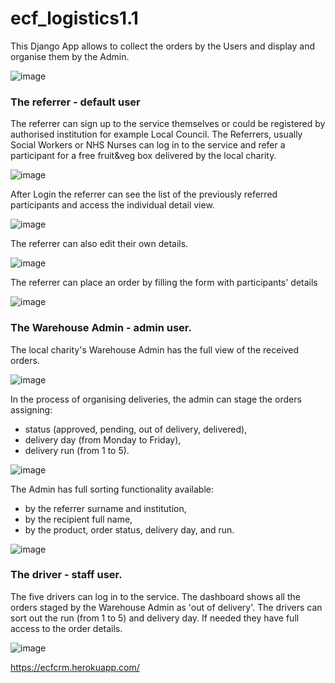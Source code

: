 # ecf_logistics1.1

This Django App allows to collect the orders by the Users and display and organise them by the Admin.

![image](https://drive.google.com/uc?export=view&id=1fyMXyetPqv-ume2-R9H_Z5NpjQM5mtxY)

### The referrer - default user
The referrer can sign up to the service themselves or could be registered by authorised institution for example Local Council. 
The Referrers, usually Social Workers or NHS Nurses can log in to the service and refer a participant for a free fruit&veg box delivered by the local charity. 

![image](https://drive.google.com/uc?export=view&id=1AOGrjwXn6X88DcEWi1u0kYmRo0wEEDNa)

After Login the referrer can see the list of the previously referred participants and access the individual detail view. 

![image](https://drive.google.com/uc?export=view&id=1SGEWCSW2JrNsn0FZSzi5-UCf5_zAyO8L)

The referrer can also edit their own details. 

![image](https://drive.google.com/uc?export=view&id=1exMVCAJUbrgm3pkT6BwAac2kwFkCRnpV)

The referrer can place an order by filling the form with participants' details 

![image](https://drive.google.com/uc?export=view&id=19yV7gxb-mkGLVQ6bCVINaCBpxsfj1l9u)


### The Warehouse Admin - admin user.
The local charity's Warehouse Admin has the full view of the received orders.  

![image](https://drive.google.com/uc?export=view&id=19NKeWV6QfMZYZyY_BphR3hd9MnuZYi_E)

In the process of organising deliveries, the admin can stage the orders assigning: 
* status (approved, pending, out of delivery, delivered),
* delivery day (from Monday to Friday),
* delivery run (from 1 to 5).

![image](https://drive.google.com/uc?export=view&id=1tHvM8reN9SZVT9Bh9mDinr5BAYioGDYe)
	
The Admin has full sorting functionality available:
* by the referrer surname and institution,
* by the recipient full name,
* by the product, order status, delivery day, and run. 

![image](https://drive.google.com/uc?export=view&id=1IJSsMD2wzHgJlB1_nkYyuP8Ct4vbKhN5)

### The driver - staff user.
The five drivers can log in to the service. The dashboard shows all the orders staged by the Warehouse Admin as 'out of delivery'.  The drivers can sort out the run (from 1 to 5) and delivery day. If needed they have full access to the order details.

![image](https://drive.google.com/uc?export=view&id=1PVg3j3lKFkInu1oRc_-zbpisymRUN4NB)

https://ecfcrm.herokuapp.com/
